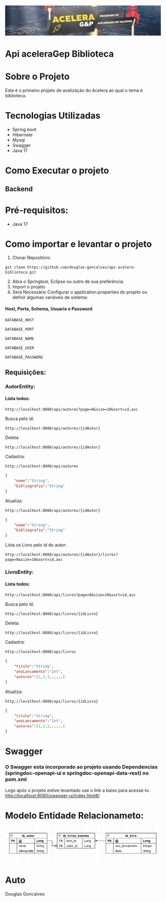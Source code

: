 ![Logo](https://github.com/douglas-goncalves/acelera_assets/blob/master/logo.jpeg)
# Api aceleraGep Biblioteca
# Sobre o Projeto
Este é o primeiro projeto de avalização do Acelera ao qual o tema é biblioteca.

# Tecnologias Utilizadas
- Spring boot
- Hibernate
- Mysql
- Swagger
- Java 17

# Como Executar o projeto

## Backend
# Pré-requisitos:
- Java 17

# Como importar e levantar o projeto

 1. Clonar Repositório
```Banch
git clone https://github.com/douglas-goncalves/api-acelera-biblioteca.git
```
 2. Abra o Springtool, Eclipse ou outro de sua preferência.
 3. Import o projeto
 4. Será Necessário Configurar o application.properties do projeto ou definir algumas variáveis de sistema:
 #### Host, Porta, Schema, Usuario e Password
  ```Banch
  DATABASE_HOST
  ```
  ```Banch
  DATABASE_PORT
  ```
  ```Banch
  DATABASE_NAME
  ```
  ```Banch
  DATABASE_USER
  ```
  ```Banch
  DATABASE_PASSWORD 
  ```
 ## Requisições:
 
### AutorEntity:
#### Lista todos:
 ```Banch
http://localhost:8080/api/autores?page=0&size=10&sort=id,asc
```
Busca pelo id:
 ```Banch
http://localhost:8080/api/autores/{idAutor}
```
Deleta: 
 ```Banch
http://localhost:8080/api/autores/{idAutor}
```
Cadastra:
 ```Banch
http://localhost:8080/api/autores
```
~~~json
{
	"nome":"String",
	"bibliografia":"String"
}
~~~

Atualiza:
 ```Banch
http://localhost:8080/api/autores/{idAutor}
```
~~~json
{
	"nome":"String",
	"bibliografia":"String"
}
~~~

Lista os Livro pelo id do autor:
 ```Banch
http://localhost:8080/api/autores/{idAutor}/livros?page=0&size=10&sort=id,asc
```
### LivroEntity:
#### Lista todos: 
 ```Banch
http://localhost:8080/api/livros?page=0&size=10&sort=id,asc
```
Busca pelo id: 
 ```Banch
http://localhost:8080/api/livros/{idLivro}
```
Deleta: 
 ```Banch
http://localhost:8080/api/livros/{idLivro}
```
Cadastra: 
 ```Banch
http://localhost:8080/api/livros
```
~~~json
{
	"titulo":"String",
	"anoLancamento":"Int",
	"autores":[1,2,3,.,.,.]
}
~~~
Atualiza: 
 ```Banch
http://localhost:8080/api/livros/{idLivro}
```
~~~json
{
	"titulo":"String",
	"anoLancamento":"Int",
	"autores":[1,2,3,.,.,.]
}
~~~
# Swagger
### O Swagger esta incorporado ao projeto usando Dependencias (**springdoc-openapi-ui** e **springdoc-openapi-data-rest**) no pom.xml
Logo após o projeto estive levantado use o link a baixo para acessá-lo.
<http://localhost:8080/swagger-ui/index.html#/>

# Modelo Entidade Relacionameto:
![mer](https://github.com/douglas-goncalves/acelera_assets/blob/master/mer.png)



# Auto
Douglas Goncalves

